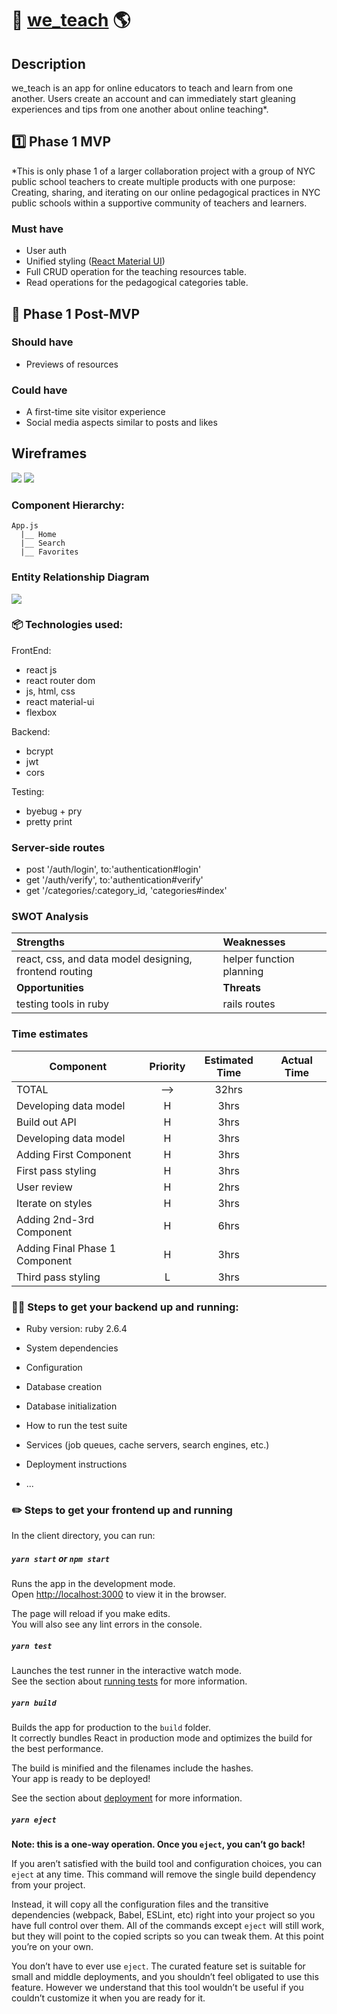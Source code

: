 # 🍎 [we_teach](http://weteach.surge.sh/ "we teach and learn together") 🌎

## Description 
we_teach is an app for online educators to teach and learn from one another.  Users create an account and can immediately start gleaning experiences and tips from one another about online teaching*.

## 1️⃣ Phase 1 MVP 
*This is only phase 1 of a larger collaboration project with a group of NYC public school teachers to create multiple products with one purpose:  Creating, sharing, and iterating on our online pedagogical practices in NYC public schools within a supportive community of teachers and learners.

### Must have
* User auth
* Unified styling ([React Material UI](https://material-ui.com/getting-started/installation/ "material UI"))
* Full CRUD operation for the teaching resources table. 
* Read operations for the pedagogical categories table. 

## 🌟 Phase 1 Post-MVP

### Should have 
* Previews of resources
### Could have
* A first-time site visitor experience
* Social media aspects similar to posts and likes

## Wireframes

<img src="planning/we_teach_mobile.png">

<img src="planning/we_teach_desktop.png">

### Component Hierarchy:

```
App.js
  |__ Home
  |__ Search
  |__ Favorites

```

### Entity Relationship Diagram

<img src="planning/we_teach_ERD.jpg">


### 📦 Technologies used:

FrontEnd:

- react js
- react router dom
- js, html, css
- react material-ui
- flexbox

Backend:

- bcrypt
- jwt
- cors

Testing:

- byebug + pry
- pretty print


### Server-side routes
- post '/auth/login', to:'authentication#login' 
- get '/auth/verify', to:'authentication#verify'
- get '/categories/:category_id, 'categories#index'

### SWOT Analysis

| Strengths  | Weaknesses |
| :--- | :--- |
| react, css, and data model designing, frontend routing  | helper function planning  |
| <b>Opportunities</b> | <b>Threats</b> | ------------- | | ------------- |
| testing tools in ruby | rails routes  |

### Time estimates

| Component | Priority | Estimated Time | Actual Time |
| --- | :---: |  :---: | :---: | 
| TOTAL | --> | 32hrs|  | 
| Developing data model | H | 3hrs|  |
| Build out API | H | 3hrs|  |
| Developing data model | H | 3hrs|  |
| Adding First Component | H | 3hrs|  |
| First pass styling | H | 3hrs|  |
| User review | H | 2hrs|  |
| Iterate on styles | H | 3hrs|  |
| Adding 2nd-3rd Component | H | 6hrs|  |
| Adding Final Phase 1 Component | H | 3hrs|  |
| Third pass styling | L | 3hrs|  |



### 👩‍💻 Steps to get your backend up and running: 

* Ruby version: ruby 2.6.4

* System dependencies

* Configuration

* Database creation

* Database initialization

* How to run the test suite

* Services (job queues, cache servers, search engines, etc.)

* Deployment instructions

* ...
### ✏️ Steps to get your frontend up and running 

In the client directory, you can run:

##### `yarn start` or `npm start`

Runs the app in the development mode.<br />
Open [http://localhost:3000](http://localhost:3000) to view it in the browser.

The page will reload if you make edits.<br />
You will also see any lint errors in the console.

##### `yarn test`

Launches the test runner in the interactive watch mode.<br />
See the section about [running tests](https://facebook.github.io/create-react-app/docs/running-tests) for more information.

##### `yarn build`

Builds the app for production to the `build` folder.<br />
It correctly bundles React in production mode and optimizes the build for the best performance.

The build is minified and the filenames include the hashes.<br />
Your app is ready to be deployed!

See the section about [deployment](https://facebook.github.io/create-react-app/docs/deployment) for more information.

##### `yarn eject`

**Note: this is a one-way operation. Once you `eject`, you can’t go back!**

If you aren’t satisfied with the build tool and configuration choices, you can `eject` at any time. This command will remove the single build dependency from your project.

Instead, it will copy all the configuration files and the transitive dependencies (webpack, Babel, ESLint, etc) right into your project so you have full control over them. All of the commands except `eject` will still work, but they will point to the copied scripts so you can tweak them. At this point you’re on your own.

You don’t have to ever use `eject`. The curated feature set is suitable for small and middle deployments, and you shouldn’t feel obligated to use this feature. However we understand that this tool wouldn’t be useful if you couldn’t customize it when you are ready for it.
